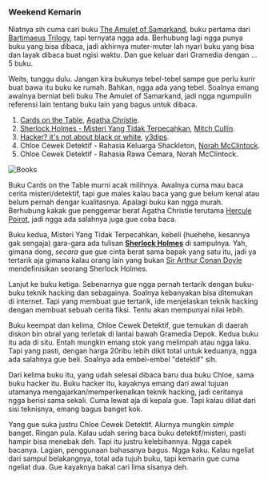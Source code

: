 ### Weekend Kemarin

Niatnya sih cuma cari buku [The Amulet of Samarkand](http://en.wikipedia.org/wiki/The_Amulet_of_Samarkand), buku pertama dari [Bartimaeus Trilogy](http://en.wikipedia.org/wiki/Bartimaeus_Trilogy), tapi ternyata ngga ada. Berhubung lagi ngga punya buku yang bisa dibaca, jadi akhirnya muter-muter lah nyari buku yang bisa dan layak dibaca buat ngisi waktu. Dan gue keluar dari Gramedia dengan ... 5 buku.

Weits, tunggu dulu. Jangan kira bukunya tebel-tebel sampe gue perlu kurir buat bawa itu buku ke rumah. Bahkan, ngga ada yang tebel. Soalnya emang awalnya berniat beli buku The Amulet of Samarkand, jadi ngga ngumpulin referensi lain tentang buku lain yang bagus untuk dibaca.

1. [Cards on the Table](http://en.wikipedia.org/wiki/Cards_on_the_Table), [Agatha Christie](http://en.wikipedia.org/wiki/Agatha_Christie).
2. [Sherlock Holmes - Misteri Yang Tidak Terpecahkan](http://www.goodreads.com/book/show/1691814.Sherlock_Holmes_Misteri_Yang_Tak_Terpecahkan), [Mitch Cullin](http://en.wikipedia.org/wiki/Mitch_Cullin).
3. [Hacker? it's not about black or white](http://y3d1ps.blogspot.com/2007/08/book-hackers-its-not-about-black-or.html), [y3dips](http://y3d1ps.blogspot.com/).
4. Chloe Cewek Detektif - Rahasia Keluarga Shackleton, [Norah McClintock](http://www.scholastic.ca/titles/norahmcclintock/).
5. Chloe Cewek Detektif - Rahasia Rawa Cemara, Norah McClintock.

![Books](http://kriwil.com/images/4.jpg "Books")

Buku Cards on the Table murni acak milihnya. Awalnya cuma mau baca cerita misteri/detektif, tapi gue males kalau baca yang gue belum kenal atau belum pernah dengar kualitasnya. Apalagi buku kan ngga murah. Berhubung kakak gue penggemar berat Agatha Christie terutama [Hercule Poirot](http://en.wikipedia.org/wiki/Hercule_Poirot), jadi ngga ada salahnya juga gue coba baca.

Buku kedua, Misteri Yang Tidak Terpecahkan, kebeli (huehehe, kesannya gak sengaja) gara-gara ada tulisan [**Sherlock Holmes**](http://en.wikipedia.org/wiki/Sherlock_Holmes) di sampulnya. Yah, gimana dong, _secara_ gue gue cinta berat sama bapak yang satu itu, jadi ya tertarik aja gimana kalau orang lain yang bukan [Sir Arthur Conan Doyle](http://en.wikipedia.org/wiki/Arthur_Conan_Doyle) mendefinisikan seorang Sherlock Holmes.

Lanjut ke buku ketiga. Sebenarnya gue ngga pernah tertarik dengan buku-buku teknik hacking dan sebagainya. Soalnya kebanyakan bisa ditemukan di internet. Tapi yang membuat gue tertarik, ide menjelaskan teknik hacking dengan membuat sebuah cerita fiksi. Tentu akan mempunyai nilai lebih.

Buku keempat dan kelima, Chloe Cewek Detektif, gue temukan di daerah diskon bin obral yang terletak di lantai bawah Gramedia Depok. Kedua buku itu ada di situ. Entah mungkin emang stok yang melimpah atau ngga laku. Tapi yang pasti, dengan harga 20ribu lebih dikit total untuk keduanya, ngga ada salahnya gue beli. Soalnya ada embel-embel "detektif" sih.

Dari kelima buku itu, yang udah selesai dibaca baru dua buku Chloe, sama buku hacker itu. Buku hacker itu, kayaknya emang dari awal tujuan utamanya mengajarkan/memperkenalkan teknik hacking, jadi ceritanya ngga berisi sama sekali. Cuma lewat aja di kepala gue. Tapi kalau diliat dari sisi teknisnya, emang bagus banget kok.

Yang gue suka justru Chloe Cewek Detektif. Alurnya mungkin _simple_ banget. Ringan pula. Kalau udah sering baca buku detektif/misteri, pasti hampir bisa menebak deh. Tapi itu justru kelebihannya. Ngga capek bacanya. Lagian, penggunaan bahasanya bagus. Ngga kaku. Kalau ngeliat dari sampul belakangnya, total ada tujuh buku, tapi kemarin gue cuma ngeliat dua. Gue kayaknya bakal cari lima sisanya deh.

<!-- METADATA: {"time": "2007-10-02 07:26:48", "title": "Weekend Kemarin"} -->

